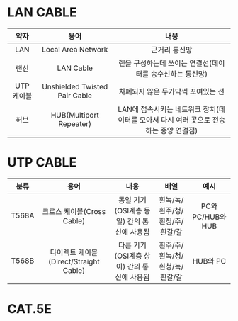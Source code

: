 # LAN CABLE

|약자|용어|내용|
|:---:|:---:|:---:|
|LAN|Local Area Network|근거리 통신망|
|랜선|LAN Cable|랜을 구성하는데 쓰이는 연결선(데이터를 송수신하는 통신망)|
|UTP 케이블|Unshielded Twisted Pair Cable|차폐되지 않은 두가닥씩 꼬여있는 선|
|허브|HUB(Multiport Repeater)|LAN에 접속시키는 네트워크 장치(데이터를 모아서 다시 여러 곳으로 전송하는 중앙 연결점)|

# UTP CABLE

|분류|용어|내용|배열|예시|
|:---:|:---:|:---:|:---:|:---:|
|T568A|크로스 케이블(Cross Cable)|동일 기기(OSI계층 동일) 간의 통신에 사용됨|흰녹/녹/흰주/청/흰청/주/흰갈/갈|PC와 PC/HUB와 HUB|
|T568B|다이렉트 케이블(Direct/Straight Cable)|다른 기기(OSI계층 상이) 간의 통신에 사용됨|흰주/주/흰녹/청/흰청/녹/흰갈/갈|HUB와 PC|

# CAT.5E 

